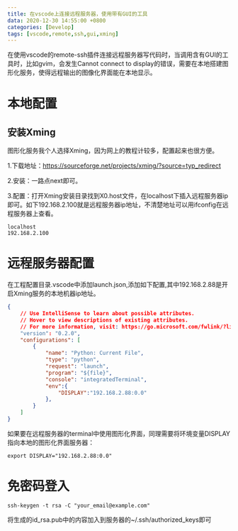 ```yaml
---
title: 在vscode上连接远程服务器，使用带有GUI的工具
data: 2020-12-30 14:55:00 +0800
categories: [Develop]
tags: [vscode,remote,ssh,gui,xming]
---
```

在使用vscode的remote-ssh插件连接远程服务器写代码时，当调用含有GUI的工具时，比如gvim，会发生Cannot connect to display的错误，需要在本地搭建图形化服务，使得远程输出的图像化界面能在本地显示。

# 本地配置
## 安装Xming
图形化服务我个人选择Xming，因为网上的教程计较多，配置起来也很方便。

1.下载地址：<https://sourceforge.net/projects/xming/?source=typ_redirect>

2.安装：一路点next即可。

3.配置：打开Xming安装目录找到X0.host文件，在localhost下插入远程服务器ip即可。如下192.168.2.100就是远程服务器ip地址，不清楚地址可以用ifconfig在远程服务器上查看。
```
localhost
192.168.2.100
```
# 远程服务器配置
在工程配置目录.vscode中添加launch.json,添加如下配置,其中192.168.2.88是开启Xming服务的本地机器ip地址。
```json
{
    // Use IntelliSense to learn about possible attributes.
    // Hover to view descriptions of existing attributes.
    // For more information, visit: https://go.microsoft.com/fwlink/?linkid=830387
    "version": "0.2.0",
    "configurations": [
        {
            "name": "Python: Current File",
            "type": "python",
            "request": "launch",
            "program": "${file}",
            "console": "integratedTerminal",
            "env":{
                "DISPLAY":"192.168.2.88:0.0"
            },
        }
    ]
}
```

如果要在远程服务器的terminal中使用图形化界面，同理需要将环境变量DISPLAY指向本地的图形化界面服务器：
```shell
export DISPLAY="192.168.2.88:0.0"
```

# 免密码登入
```shell
ssh-keygen -t rsa -C "your_email@example.com"
```
将生成的id_rsa.pub中的内容加入到服务器的~/.ssh/authorized_keys即可

